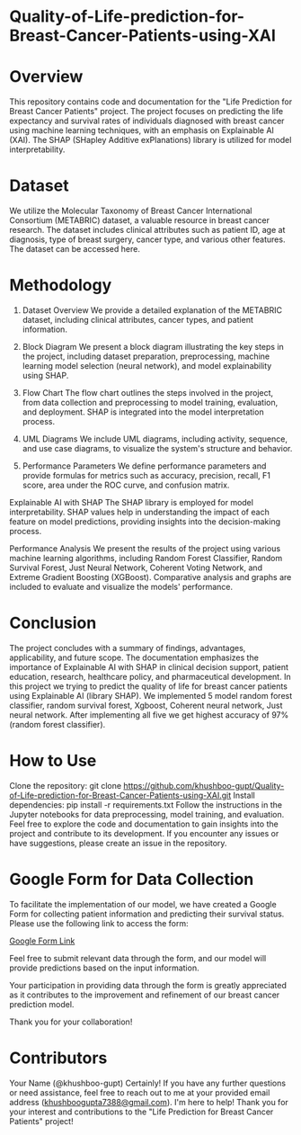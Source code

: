 # Quality-of-Life-prediction-for-Breast-Cancer-Patients-using-XAI

# Overview
This repository contains code and documentation for the "Life Prediction for Breast Cancer Patients" project. The project focuses on predicting the life expectancy and survival rates of individuals diagnosed with breast cancer using machine learning techniques, with an emphasis on Explainable AI (XAI). The SHAP (SHapley Additive exPlanations) library is utilized for model interpretability.

# Dataset
We utilize the Molecular Taxonomy of Breast Cancer International Consortium (METABRIC) dataset, a valuable resource in breast cancer research. The dataset includes clinical attributes such as patient ID, age at diagnosis, type of breast surgery, cancer type, and various other features. The dataset can be accessed here.

# Methodology
1. Dataset Overview
We provide a detailed explanation of the METABRIC dataset, including clinical attributes, cancer types, and patient information.

2. Block Diagram
We present a block diagram illustrating the key steps in the project, including dataset preparation, preprocessing, machine learning model selection (neural network), and model explainability using SHAP.

4. Flow Chart
The flow chart outlines the steps involved in the project, from data collection and preprocessing to model training, evaluation, and deployment. SHAP is integrated into the model interpretation process.

5. UML Diagrams
We include UML diagrams, including activity, sequence, and use case diagrams, to visualize the system's structure and behavior.

6. Performance Parameters
We define performance parameters and provide formulas for metrics such as accuracy, precision, recall, F1 score, area under the ROC curve, and confusion matrix.

Explainable AI with SHAP
The SHAP library is employed for model interpretability. SHAP values help in understanding the impact of each feature on model predictions, providing insights into the decision-making process.

Performance Analysis
We present the results of the project using various machine learning algorithms, including Random Forest Classifier, Random Survival Forest, Just Neural Network, Coherent Voting Network, and Extreme Gradient Boosting (XGBoost). Comparative analysis and graphs are included to evaluate and visualize the models' performance.

# Conclusion
The project concludes with a summary of findings, advantages, applicability, and future scope. The documentation emphasizes the importance of Explainable AI with SHAP in clinical decision support, patient education, research, healthcare policy, and pharmaceutical development.
In this project we trying to predict the quality of life for breast cancer patients using Explainable AI (library SHAP). We implemented 5 model random forest classifier, random survival forest, Xgboost, Coherent neural network, Just neural network. After implementing all five we get highest accuracy of 97% (random forest classifier).

# How to Use
Clone the repository: git clone https://github.com/khushboo-gupt/Quality-of-Life-prediction-for-Breast-Cancer-Patients-using-XAI.git
Install dependencies: pip install -r requirements.txt
Follow the instructions in the Jupyter notebooks for data preprocessing, model training, and evaluation.
Feel free to explore the code and documentation to gain insights into the project and contribute to its development. If you encounter any issues or have suggestions, please create an issue in the repository.

# Google Form for Data Collection

To facilitate the implementation of our model, we have created a Google Form for collecting patient information and predicting their survival status. Please use the following link to access the form:

[Google Form Link](https://docs.google.com/forms/d/1CVI0h4AJmXWt0uFGwFJg3J28GPqI-QE39HSisPyiOG0/edit)

Feel free to submit relevant data through the form, and our model will provide predictions based on the input information.

Your participation in providing data through the form is greatly appreciated as it contributes to the improvement and refinement of our breast cancer prediction model.

Thank you for your collaboration!


# Contributors
Your Name (@khushboo-gupt)
Certainly! If you have any further questions or need assistance, feel free to reach out to me at your provided email address (khushboogupta7388@gmail.com). I'm here to help!
Thank you for your interest and contributions to the "Life Prediction for Breast Cancer Patients" project!
